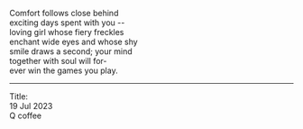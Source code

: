 Comfort follows close behind\
exciting days spent with you --\
loving girl whose fiery freckles\
enchant wide eyes and whose shy\
smile draws a second; your mind\
together with soul will for-\
ever win the games you play.

-----

Title:\
19 Jul 2023\
Q coffee